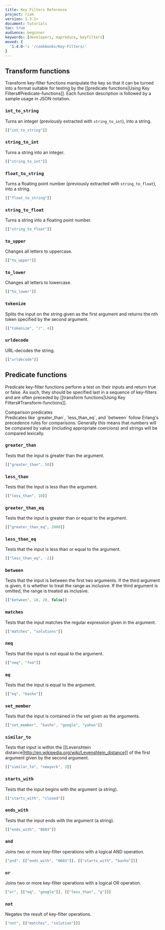```yaml
---
title: Key Filters Reference
project: riak
version: 1.3.1+
document: tutorials
toc: true
audience: beginner
keywords: [developers, mapreduce, keyfilters]
moved: {
  '1.4.0-': '/cookbooks/Key-Filters/'
}
---
```


## Transform functions

Transform key-filter functions manipulate the key so that it can be turned into a format suitable for testing by the [[predicate functions|Using Key Filters#Predicate-functions]].  Each function description is followed by a sample usage in JSON notation.

### `int_to_string`

Turns an integer (previously extracted with `string_to_int`), into a string.

```javascript
[["int_to_string"]]
```

### `string_to_int`

Turns a string into an integer.

```javascript
[["string_to_int"]]
```

### `float_to_string`

Turns a floating point number (previously extracted with `string_to_float`), into a string.

```javascript
[["float_to_string"]]
```

### `string_to_float`

Turns a string into a floating point number.

```javascript
[["string_to_float"]]
```

### `to_upper`

Changes all letters to uppercase.

```javascript
[["to_upper"]]
```

### `to_lower`

Changes all letters to lowercase.

```javascript
[["to_lower"]]
```

### `tokenize`

Splits the input on the string given as the first argument and returns the nth token specified by the second argument.

```javascript
[["tokenize", "/", 4]]
```

### `urldecode`

URL-decodes the string.

```javascript
[["urldecode"]]
```

## Predicate functions

Predicate key-filter functions perform a test on their inputs and return true or false. As such, they should be specified last in a sequence of key-filters and are often preceded by [[transform functions|Using Key Filters#Transform-functions]].

<div class="note"><div class="title">Comparison predicates</div> Predicates like `greater_than`, `less_than_eq`, and `between` follow Erlang's precedence rules for comparisons. Generally this means that numbers will be compared by value (including appropriate coercions) and strings will be compared lexically.</div>

### `greater_than`

Tests that the input is greater than the argument.

```javascript
[["greater_than", 50]]
```

### `less_than`

Tests that the input is less than the argument.

```javascript
[["less_than", 10]]
```

### `greater_than_eq`

Tests that the input is greater than or equal to the argument.

```javascript
[["greater_than_eq", 2000]]
```

### `less_than_eq`

Tests that the input is less than or equal to the argument.

```javascript
[["less_than_eq", -2]]
```

### `between`

Tests that the input is between the first two arguments.  If the third argument is given, it is whether to treat the range as inclusive. If the third argument is omitted, the range is treated as inclusive.

```javascript
[["between", 10, 20, false]]
```

### `matches`

Tests that the input matches the regular expression given in the argument.

```javascript
[["matches", "solutions"]]
```

### `neq`

Tests that the input is not equal to the argument.

```javascript
[["neq", "foo"]]
```

### `eq`

Tests that the input is equal to the argument.

```javascript
[["eq", "basho"]]
```

### `set_member`

Tests that the input is contained in the set given as the arguments.

```javascript
[["set_member", "basho", "google", "yahoo"]]
```

### `similar_to`

Tests that input is within the [[Levenshtein distance|http://en.wikipedia.org/wiki/Levenshtein_distance]] of the first argument given by the second argument.

```javascript
[["similar_to", "newyork", 3]]
```

### `starts_with`

Tests that the input begins with the argument (a string).

```javascript
[["starts_with", "closed"]]
```

### `ends_with`

Tests that the input ends with the argument (a string).

```javascript
[["ends_with", "0603"]]
```

### `and`

Joins two or more key-filter operations with a logical AND operation.

```javascript
["and", [["ends_with", "0603"]], [["starts_with", "basho"]]]
```

### `or`

Joins two or more key-filter operations with a logical OR operation.

```javascript
["or", [["eq", "google"]], [["less_than", "g"]]]
```

### `not`

Negates the result of key-filter operations.

```javascript
["not", [["matches", "solution"]]]
```
